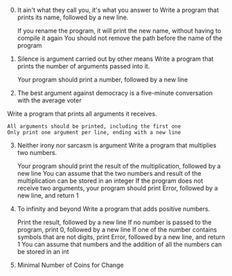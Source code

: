  0. It ain't what they call you, it's what you answer to 
Write a program that prints its name, followed by a new line.

    If you rename the program, it will print the new name, without having to compile it again
    You should not remove the path before the name of the program
 1. Silence is argument carried out by other means 
Write a program that prints the number of arguments passed into it.

    Your program should print a number, followed by a new line
2. The best argument against democracy is a five-minute conversation with the average voter 

Write a program that prints all arguments it receives.

    All arguments should be printed, including the first one
    Only print one argument per line, ending with a new line
 3. Neither irony nor sarcasm is argument 
Write a program that multiplies two numbers.

    Your program should print the result of the multiplication, followed by a new line
    You can assume that the two numbers and result of the multiplication can be stored in an integer
    If the program does not receive two arguments, your program should print Error, followed by a new line, and return 1
 4. To infinity and beyond 
Write a program that adds positive numbers.

    Print the result, followed by a new line
    If no number is passed to the program, print 0, followed by a new line
    If one of the number contains symbols that are not digits, print Error, followed by a new line, and return 1
    You can assume that numbers and the addition of all the numbers can be stored in an int

 5. Minimal Number of Coins for Change 
